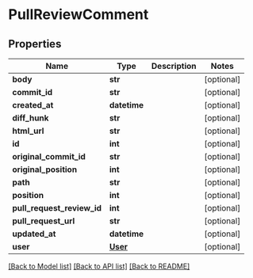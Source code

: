 # PullReviewComment

## Properties
Name | Type | Description | Notes
------------ | ------------- | ------------- | -------------
**body** | **str** |  | [optional]
**commit_id** | **str** |  | [optional]
**created_at** | **datetime** |  | [optional]
**diff_hunk** | **str** |  | [optional]
**html_url** | **str** |  | [optional]
**id** | **int** |  | [optional]
**original_commit_id** | **str** |  | [optional]
**original_position** | **int** |  | [optional]
**path** | **str** |  | [optional]
**position** | **int** |  | [optional]
**pull_request_review_id** | **int** |  | [optional]
**pull_request_url** | **str** |  | [optional]
**updated_at** | **datetime** |  | [optional]
**user** | [**User**](User.md) |  | [optional]

[[Back to Model list]](../README.md#documentation-for-models) [[Back to API list]](../README.md#documentation-for-api-endpoints) [[Back to README]](../README.md)


